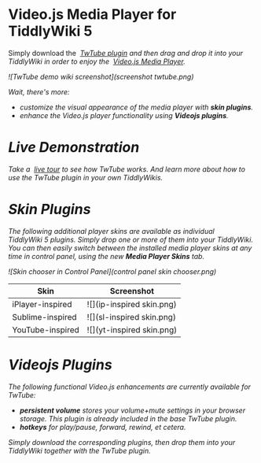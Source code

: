 # Video.js Media Player for TiddlyWiki&nbsp;5

Simply download the <i class="fas fa-download"/>&nbsp;[TwTube plugin](output/twtube.tid)
and then drag and drop it into your TiddlyWiki in order to enjoy the
<i class="fas fa-external-link-alt"/>&nbsp;[Video.js Media Player](https://videojs.com/).

![TwTube demo wiki screenshot](screenshot twtube.png)

Wait, there's more:
* customize the visual appearance of the media player with **skin plugins**.
* enhance the Video.js player functionality using **Videojs plugins**.


# Live Demonstration

Take a <i class="fas fa-eye"/>&nbsp;[live tour](https://thediveo.github.io/TwTube/output/twtube.html)
to see how TwTube works. And learn more about how to use the TwTube plugin in
your own TiddlyWikis.


# Skin Plugins

The following additional player skins are available as individual TiddlyWiki&nbsp;5 plugins.
Simply drop one or more of them into your TiddlyWiki. You can then easily switch
between the installed media player skins at any time in control panel, using the new
**Media Player Skins** tab.

![Skin chooser in Control Panel](control panel skin chooser.png)

| Skin | Screenshot |
| ---- | -------- |
| iPlayer-inspired | ![](ip-inspired skin.png) |
| Sublime-inspired | ![](sl-inspired skin.png) |
| YouTube-inspired | ![](yt-inspired skin.png) |

# Videojs Plugins

The following functional Video.js enhancements are currently available for TwTube:

* **persistent volume** stores your volume+mute settings in your browser
  storage. This plugin is already included in the base TwTube plugin.
* **hotkeys** for play/pause, forward, rewind, et cetera.

Simply download the corresponding plugins, then drop them into your TiddlyWiki
together with the TwTube plugin.
